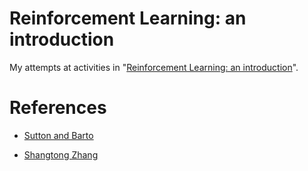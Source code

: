 # Reinforcement Learning: an introduction

My attempts at activities in "[Reinforcement Learning: an introduction](http://a.co/ik17sph)".

# References

* [Sutton and Barto](http://incompleteideas.net/book/the-book-1st.html)

* [Shangtong Zhang](https://github.com/ShangtongZhang/reinforcement-learning-an-introduction)
